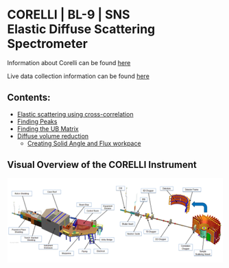 # CORELLI | BL-9 | SNS <br/> Elastic Diffuse Scattering Spectrometer

Information about Corelli can be found [here](https://neutrons.ornl.gov/corelli)

Live data collection information can be found [here](https://monitor.sns.gov/dasmon/corelli)

## Contents:
* [Elastic scattering using cross-correlation](cc.md)
* [Finding Peaks](peaks.md)
* [Finding the UB Matrix](ub.md)
* [Diffuse volume reduction](reduction.md)
  * [Creating Solid Angle and Flux workpace](van.md)

## Visual Overview of the CORELLI Instrument
![Corelli](BL-9-CORELLI-Instrument-Diagram.png)
